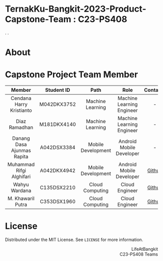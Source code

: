 # TernakKu-Bangkit-2023-Product-Capstone-Team : C23-PS408
.
.

# About


# Capstone Project Team Member

|            Member           | Student ID |        Path        |                    Role                    |                                                       Contacts                                                      |
| :-------------------------: | :--------: | :----------------: | :----------------------------------------: | :-----------------------------------------------------------------------------------------------------------------: |
|   Cendana Harry Kristianto  | M042DKX3752 |  Machine Learning  |Machine Learning Engineer |           -           |
| Diaz Ramadhan| M181DKX4140 |  Machine Learning  |          Machine Learning Engineer         |   -  |
| Danang Dasa Ajunmas Rapita| A042DSX3384 | Mobile Development |          Android Mobile Developer          |             - |
| Muhammad Rifgi Alghifari | A042DKX4942 | Mobile Development |          Android Mobile Developer          |    [Github](https://github.com/Rifgi18)   |
|     Wahyu Wardana     | C135DSX2210 |   Cloud Computing  |               Cloud Engineer              |         [Github](https://github.com/Wahyuwardana2)            |
| M. Khawaril Putra | C353DSX1960 |   Cloud Computing  |          Cloud Engineer        |  [Github](https://github.com/mkput) |



# License
Distributed under the MIT License. See `LICENSE` for more information.

<p align="right"> LifeAtBangkit <br> C23-PS408 Teams </p>
